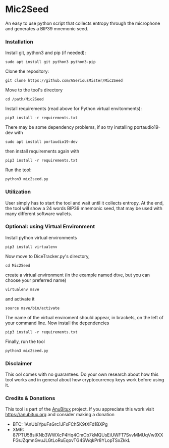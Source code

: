 # Mic2Seed
An easy to use python script that collects entropy through the microphone and generates a BIP39 mnemonic seed.

### Installation
Install git, python3 and pip (if needed):
```
sudo apt install git python3 python3-pip
```
Clone the repository:
```
git clone https://github.com/ASeriousMister/Mic2Seed
```
Move to the tool's directory
```
cd /path/Mic2Seed
```
Install requirements (read above for Python virtual envitonments):
```
pip3 install -r requirements.txt
```
There may be some dependency problems, if so try installing portaudio19-dev with
```
sudo apt install portaudio19-dev
```
then install requirements again with
```
pip3 install -r requirements.txt
```
Run the tool:
```
python3 mic2seed.py
```

### Utilization
User simply has to start the tool and wait until it collects entropy.
At the end, the tool will show a 24 words BIP39 mnemonic seed, that may be used with many different software wallets.

### Optional: using Virtual Environment
Install python virtual environments
```
pip3 install virtualenv
```
Now move to DiceTracker.py's directory,
```
cd Mic2Seed
```
create a virtual environment (in the example named dtve, but you can choose your preferred name)
```
virtualenv msve
```
and activate it
```
source msve/bin/activate
```
The name of the virtual enviroment should appear, in brackets, on the left of your command line. 
Now install the dependencies
```
pip3 install -r requirements.txt
```
Finally, run the tool
```
python3 mic2seed.py
```

### Disclaimer
This ool comes with no guarantees. Do your own research about how this tool works and in general about how cryptocurrency keys work before using it.

### Credits & Donations
This tool is part of the [AnuBitux](https://anubitux.org) project. 
If you appreciate this work visit https://anubitux.org and consider making a donation
- BTC: 1AnUbiYpuFsGrc1JFxFCh5K9tXFd1BXPg
- XMR: 87PTU58siKNb3WWXcP4Hq4CmCb7kMQUsEiUWFT7SvvMMUqVw9XXFGrJZqmnGvuJLGtLoRuEqovTG4SWqkPr8YLopTSxZkkL
